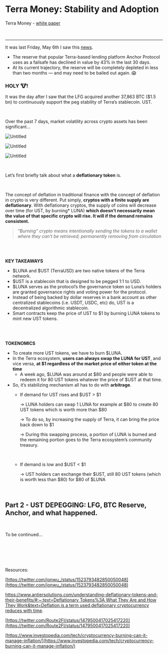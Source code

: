 # Terra Money: Stability and Adoption

Terra Money - [white paper](https://assets.website-files.com/611153e7af981472d8da199c/618b02d13e938ae1f8ad1e45_Terra_White_paper.pdf)

<br />

---



It was last Friday, May 6th I saw this [news](https://www.theblockcrypto.com/news+/145450/terras-dominant-defi-protocol-may-need-another-bailout-soon).

- The reserve that popular Terra-based lending platform Anchor Protocol uses as a failsafe has declined in value by 43% in the last 30 days.
- At its current trajectory, the reserve will be completely depleted in less than two months — and may need to be bailed out again. :scream: 

### **HOLY 🐮!**


It was the day after I saw that the LFG acquired another 37,863 BTC ($1.5 bn) to continuously support the peg stability of Terra’s stablecoin. UST.


<br />

Over the past 7 days, market volatility across crypto assets has been significant...


![Untitled](https://user-images.githubusercontent.com/99378245/168226580-f6f33fc6-03c5-492e-aeb5-7155c3e43f54.png)

![Untitled](https://user-images.githubusercontent.com/99378245/168226676-144f8445-5fd6-4d98-864f-5901621b3f3c.png)

![Untitled](https://user-images.githubusercontent.com/99378245/168226796-0c551573-a0a6-4c0e-a6e2-f9768680fed8.png)

<br />

Let’s first briefly talk about what a **deflationary token** is.

<br />

The concept of deflation in traditional finance with the concept of deflation in crypto is very different. Put simply, **cryptos with a finite supply are deflationary**. With deflationary cryptos, the supply of coins will decrease over time (for UST, by burning* LUNA) **which doesn’t necessarily mean the value of that specific crypto will rise. It will if the demand remains consistent.** 

> *“Burning” crypto means intentionally sending the tokens to a wallet where they can’t be retrieved; permanently removing from circulation*
> 

<br />
<br />

**KEY TAKEAWAYS**

- $LUNA and $UST (TerraUSD) are two native tokens of the Terra network.
- $UST is a stablecoin that is designed to be pegged 1:1 to USD.
- $LUNA serves as the protocol’s the governance token so Luna’s holders are granted governance rights and voting power for the protocol.
- Instead of being backed by dollar reserves in a bank account as other centralized stablecoins (i.e. USDT, USDC, etc) do, UST is a decentralized algorithmic stablecoin.
- Smart contracts keep the price of UST to $1 by burning LUNA tokens to mint new UST tokens.

<br />
<br />

**TOKENOMICS**

- To create more UST tokens, we have to burn $LUNA.
- In the Terra ecosystem, **users can always swap the LUNA for UST**, and vice versa, **at $1 regardless of the market price of either token at the time**
    - A week ago, $LUNA was around at $80 and people were able to redeem it for 80 UST tokens whatever the price of $UST at that time.
- So, it’s stabilizing mechanism all has to do with **arbitrage**.
    - If demand for UST rises and $UST > $1
        
        → LUNA holders can swap 1 LUNA for example at $80 to create 80 UST tokens which is worth more than $80
        
        → To do so, by increasing the supply of Terra, it can bring the price back down to $1
        
        → During this swapping process, a portion of LUNA is burned and the remaining portion goes to the Terra ecosystem’s community treasury.
        
        <br />
        
    - If demand is low and $UST < $1
        
        → UST holders can exchange their $UST, still 80 UST tokens (which is worth less than $80) for $80 of $LUNA 
        

<br />

## Part 2 - UST DEPEGGING: LFG, BTC Reserve, Anchor, and what happened. 

<br />

To be continued...

<br />
<br />
<br />
<br />

Resources:

[https://twitter.com/jonwu_/status/1523793482850050048](https://twitter.com/jonwu_/status/1523793482850050048)

[https://www.antiersolutions.com/understanding-deflationary-tokens-and-their-benefits/#:~:text=Deflationary Tokens%3A What They Are and How They Work&text=Deflation is a term used,deflationary cryptocurrency reduces with time](https://www.antiersolutions.com/understanding-deflationary-tokens-and-their-benefits/#:~:text=Deflationary%20Tokens%3A%20What%20They%20Are%20and%20How%20They%20Work&text=Deflation%20is%20a%20term%20used,deflationary%20cryptocurrency%20reduces%20with%20time).

[https://twitter.com/Route2FI/status/1479500417025417220](https://twitter.com/Route2FI/status/1479500417025417220)

[https://www.investopedia.com/tech/cryptocurrency-burning-can-it-manage-inflation/](https://www.investopedia.com/tech/cryptocurrency-burning-can-it-manage-inflation/)
